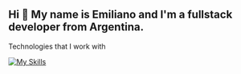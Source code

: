 <h2>Hi 👋 My name is Emiliano and I'm a fullstack developer from Argentina.</h2>


Technologies that I work with

 



 [![My Skills](https://skillicons.dev/icons?i=typescript,js,html,css,react,jest,redux,tailwind,sass,nodejs,express,mongodb,postgresql,sequelize,jest,graphql)](https://skillicons.dev)
